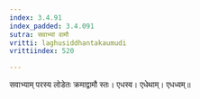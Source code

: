 ```yaml
---
index: 3.4.91
index_padded: 3.4.091
sutra: सवाभ्यां वामौ
vritti: laghusiddhantakaumudi
vrittiindex: 520

---
```

सवाभ्याम् परस्य लोडेतः क्रमाद्वामौ स्तः। एधस्व। एधेथाम्। एधध्वम्॥